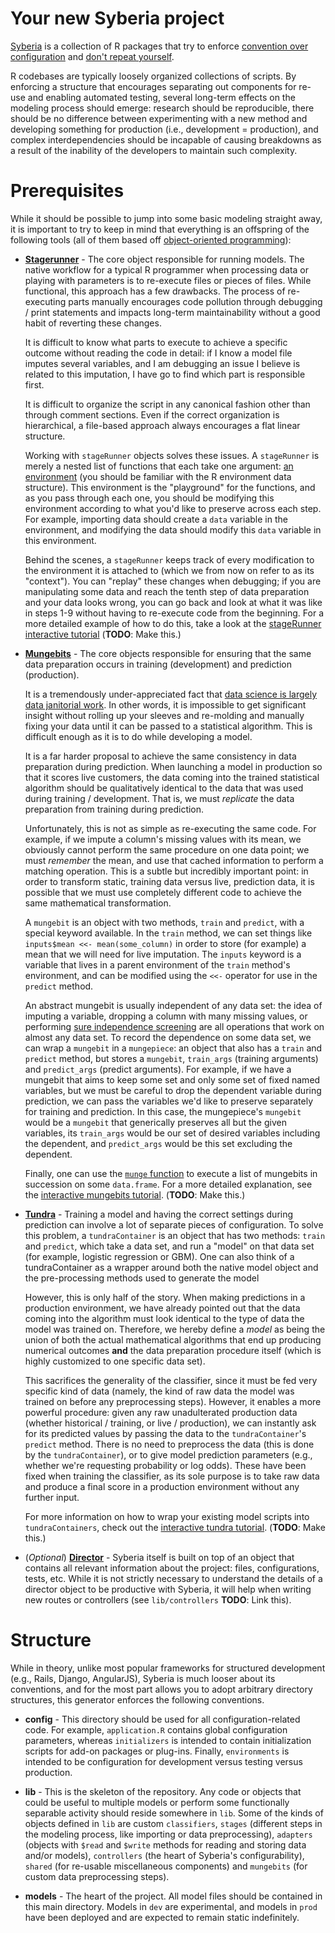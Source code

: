 Your new Syberia project
===============
[Syberia](http://github.com/robertzk/syberia) is a collection
of R packages that try to enforce [convention over configuration](http://en.wikipedia.org/wiki/Convention_over_configuration)
and [don't repeat yourself](http://en.wikipedia.org/wiki/Don't_repeat_yourself).

R codebases are typically loosely organized collections of scripts. By enforcing a structure that
encourages separating out components for re-use and enabling automated testing,
several long-term effects on the modeling process should emerge: research should be
reproducible, there should be no difference between experimenting with a new method
and developing something for production (i.e., development = production), and
complex interdependencies should be incapable of causing breakdowns as a result of
the inability of the developers to maintain such complexity.

Prerequisites
=========

While it should be possible to jump into some basic modeling straight away, it is important
to try to keep in mind that everything is an offspring of the following tools (all of them
based off [object-oriented programming](http://adv-r.had.co.nz/OO-essentials.html)):

  * **[Stagerunner](http://github.com/robertzk/stagerunner)** - The core object responsible
    for running models. The native workflow for a typical R programmer when processing data
    or playing with parameters is to re-execute files or pieces of files. While functional,
    this approach has a few drawbacks. The process of re-executing parts manually encourages
    code pollution through debugging / print statements and impacts long-term maintainability
    without a good habit of reverting these changes.

    It is difficult to know what parts to execute to achieve a specific outcome without
    reading the code in detail: if I know a model file imputes several variables, and I am
    debugging an issue I believe is related to this imputation, I have go to find which
    part is responsible first.

    It is difficult to organize the script in any canonical fashion other than through
    comment sections. Even if the correct organization is hierarchical, a file-based
    approach always encourages a flat linear structure.

    Working with `stageRunner` objects solves these issues. A `stageRunner` is merely a
    nested list of functions that each take one argument: [an environment](http://adv-r.had.co.nz/Environments.html)
    (you should be familiar with the R environment data structure). This environment
    is the "playground" for the functions, and as you pass through each one, you should
    be modifying this environment according to what you'd like to preserve across each
    step. For example, importing data should create a `data` variable in the environment,
    and modifying the data should modify this `data` variable in this environment.

    Behind the scenes, a `stageRunner` keeps track of every modification to the
    environment it is attached to (which we from now on refer to as its "context").
    You can "replay" these changes when debugging; if you are manipulating some data and reach
    the tenth step of data preparation and your data looks wrong, you can go back and
    look at what it was like in steps 1-9 without having to re-execute code from
    the beginning. For a more detailed example of how to do this,
    take a look at the [stageRunner interactive tutorial](http://en.wikipedia.org/wiki/Vaporware)
    (**TODO**: Make this.)

  * **[Mungebits](http://github.com/robertzk/mungebits)** - The core objects responsible for
    ensuring that the same data preparation occurs in training (development) and prediction
    (production).

    It is a tremendously under-appreciated fact that [data science is largely data janitorial
    work](http://www.nytimes.com/2014/08/18/technology/for-big-data-scientists-hurdle-to-insights-is-janitor-work.html).
    In other words, it is impossible to get significant insight without rolling up your
    sleeves and re-molding and manually fixing your data until it can be passed to a statistical
    algorithm. This is difficult enough as it is to do while developing a model.

    It is a far harder proposal to achieve the same consistency in data preparation during
    prediction. When launching a model in production so that it scores live customers,
    the data coming into the trained statistical algorithm should be qualitatively identical
    to the data that was used during training / development. That is, we must *replicate*
    the data preparation from training during prediction.

    Unfortunately, this is not as simple as re-executing the same code. For example, if we
    impute a column's missing values with its mean, we obviously cannot perform the
    same procedure on one data point; we must *remember* the mean, and use that cached
    information to perform a matching operation. This is a subtle but incredibly important
    point: in order to transform static, training data versus live, prediction data,
    it is possible that we must use completely different code to achieve the same mathematical
    transformation.

    A `mungebit` is an object with two methods, `train` and `predict`, with a special keyword
    available. In the `train` method, we can set things like `inputs$mean <<- mean(some_column)`
    in order to store (for example) a mean that we will need for live imputation. The `inputs`
    keyword is a variable that lives in a parent environment of the `train` method's
    environment, and can be modified using the `<<-` operator for use in the `predict`
    method.

    An abstract mungebit is usually independent of any data set: the idea of imputing a variable,
    dropping a column with many missing values, or performing [sure independence screening](http://onlinelibrary.wiley.com/store/10.1111/j.1467-9868.2008.00674.x/asset/j.1467-9868.2008.00674.x.pdf;jsessionid=978642E589014AA154A21BE2CE854D22.f01t01?v=1&t=i04x8nfw&s=8a5207bd8384e1ebe65fbd845f639d749b02cabc)
    are all operations that work on almost any data set. To record the dependence on some data
    set, we can wrap a `mungebit` in a `mungepiece`: an object that also has a `train` and
    `predict` method, but stores a `mungebit`, `train_args` (training arguments) and
    `predict_args` (predict arguments). For example, if we have a mungebit that aims to
    keep some set and only some set of fixed named variables, but we must be careful to
    drop the dependent variable during prediction, we can pass the variables we'd like to
    preserve separately for training and prediction. In this case, the mungepiece's `mungebit`
    would be a `mungebit` that generically preserves all but the given variables, its
    `train_args` would be our set of desired variables including the dependent, and `predict_args`
    would be this set excluding the dependent.

    Finally, one can use the [`munge` function](https://github.com/robertzk/mungebits/blob/master/R/munge.r) to execute a list of mungebits in succession
    on some `data.frame`. For a more detailed explanation, see the [interactive
    mungebits tutorial](http://en.wikipedia.org/wiki/Vaporware). (**TODO**: Make this.)

  * **[Tundra](http://github.com/robertzk/tundra)** - Training a model and having the correct
    settings during prediction can involve a lot of separate pieces of configuration.
    To solve this problem, a `tundraContainer` is an object that has two methods:
    `train` and `predict`, which take a data set, and run a "model" on that data
    set (for example, logistic regression or GBM). One can also think of a tundraContainer as
    a wrapper around both the native model object and the pre-processing methods used to generate the model

    However, this is only half of the story. When making predictions in a production
    environment, we have already pointed out that the data coming into the algorithm
    must look identical to the type of data the model was trained on. Therefore,
    we hereby define a *model* as being the union of both the actual mathematical
    algorithms that end up producing numerical outcomes **and** the data preparation
    procedure itself (which is highly customized to one specific data set).

    This sacrifices the generality of the classifier, since it must be fed very
    specific kind of data (namely, the kind of raw data the model was trained on
    before any preprocessing steps). However, it enables a more powerful procedure:
    given any raw unadulterated production data (whether historical / training, or
    live / production), we can instantly ask for its predicted values by passing
    the data to the `tundraContainer`'s `predict` method. There is no need to
    preprocess the data (this is done by the `tundraContainer`), or to give model
    prediction parameters (e.g., whether we're requesting probability or log odds).
    These have been fixed when training the classifier, as its sole purpose is to
    take raw data and produce a final score in a production environment without any
    further input.

    For more information on how to wrap your existing model scripts into `tundraContainers`,
    check out the [interactive tundra tutorial](http://en.wikipedia.org/wiki/Vaporware).
    (**TODO**: Make this.)

  * (*Optional*) **[Director](http://github.com/robertzk/director)** - Syberia itself
    is built on top of an object that contains all relevant information about the project:
    files, configurations, tests, etc. While it is not strictly necessary to understand
    the details of a director object to be productive with Syberia, it will help when
    writing new routes or controllers (see `lib/controllers` **TODO**: Link this).

Structure
========

While in theory, unlike most popular frameworks for structured development (e.g., Rails, Django, AngularJS),
Syberia is much looser about its conventions, and for the most part allows you to adopt
arbitrary directory structures, this generator enforces the following conventions.

  * **config** - This directory should be used for all configuration-related code. For example,
    `application.R` contains global configuration parameters, whereas `initializers`
    is intended to contain initialization scripts for add-on packages or plug-ins. Finally,
    `environments` is intended to be configuration for development versus testing versus production.

  * **lib** - This is the skeleton of the repository. Any code or objects that could be
    useful to multiple models or perform some functionally separable activity should reside
    somewhere in `lib`. Some of the kinds of objects defined in `lib` are custom `classifiers`,
    `stages` (different steps in the modeling process, like importing or data preprocessing),
    `adapters` (objects with `$read` and `$write` methods for reading and storing data and/or
    models), `controllers` (the heart of Syberia's configurability), `shared` (for re-usable
    miscellaneous components) and `mungebits` (for custom data preprocessing steps).

  * **models** - The heart of the project. All model files should be contained in this
    main directory. Models in `dev` are experimental, and models in `prod` have been
    deployed and are expected to remain static indefinitely.
